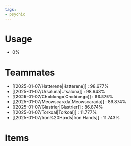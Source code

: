 ```yaml
---
tags:
- psychic
---
```

# Usage
- 0%
# Teammates
- [[2025-01-07/Hatterene|Hatterene]] : 98.677%
- [[2025-01-07/Ursaluna|Ursaluna]] : 98.643%
- [[2025-01-07/Gholdengo|Gholdengo]] : 86.875%
- [[2025-01-07/Meowscarada|Meowscarada]] : 86.874%
- [[2025-01-07/Glastrier|Glastrier]] : 86.874%
- [[2025-01-07/Torkoal|Torkoal]] : 11.777%
- [[2025-01-07/Iron%20Hands|Iron Hands]] : 11.743%
# Items
